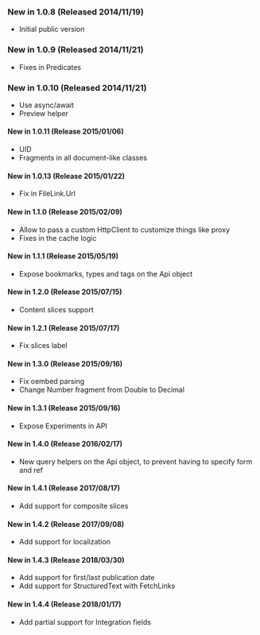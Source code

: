 
### New in 1.0.8 (Released 2014/11/19)
* Initial public version

### New in 1.0.9 (Released 2014/11/21)
* Fixes in Predicates

### New in 1.0.10 (Released 2014/11/21)
* Use async/await
* Preview helper

#### New in 1.0.11 (Release 2015/01/06)
* UID
* Fragments in all document-like classes

#### New in 1.0.13 (Release 2015/01/22)
* Fix in FileLink.Url

#### New in 1.1.0 (Release 2015/02/09)
* Allow to pass a custom HttpClient to customize things like proxy
* Fixes in the cache logic

#### New in 1.1.1 (Release 2015/05/19)
* Expose bookmarks, types and tags on the Api object

#### New in 1.2.0 (Release 2015/07/15)
* Content slices support

#### New in 1.2.1 (Release 2015/07/17)
* Fix slices label

#### New in 1.3.0 (Release 2015/09/16)
* Fix oembed parsing
* Change Number fragment from Double to Decimal

#### New in 1.3.1 (Release 2015/09/16)
* Expose Experiments in API

#### New in 1.4.0 (Release 2016/02/17)
* New query helpers on the Api object, to prevent having to specify form and ref

#### New in 1.4.1 (Release 2017/08/17)
* Add support for composite slices

#### New in 1.4.2 (Release 2017/09/08)
* Add support for localization

#### New in 1.4.3 (Release 2018/03/30)
* Add support for first/last publication date
* Add support for StructuredText with FetchLinks

#### New in 1.4.4 (Release 2018/01/17)
* Add partial support for Integration fields
